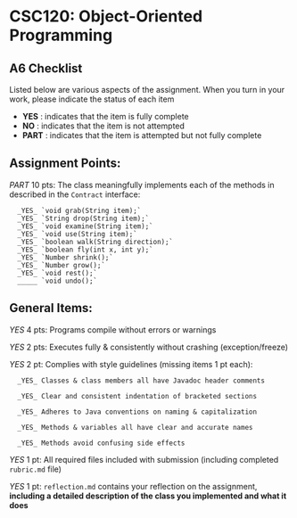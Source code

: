 # CSC120: Object-Oriented Programming
## A6 Checklist

Listed below are various aspects of the assignment.  When you turn in your work, please indicate the status of each item

- **YES** : indicates that the item is fully complete
- **NO** : indicates that the item is not attempted
- **PART** : indicates that the item is attempted but not fully complete

## Assignment Points:

_PART_ 10 pts: The class meaningfully implements each of the methods in described in the `Contract` interface:

      _YES_ `void grab(String item);`
      _YES_ `String drop(String item);`
      _YES_ `void examine(String item);`
      _YES_ `void use(String item);`
      _YES_ `boolean walk(String direction);`
      _YES_ `boolean fly(int x, int y);`
      _YES_ `Number shrink();`
      _YES_ `Number grow();`
      _YES_ `void rest();`
      _____ `void undo();`


## General Items:

_YES_ 4 pts: Programs compile without errors or warnings

_YES_ 2 pts: Executes fully & consistently without crashing (exception/freeze)

_YES_ 2 pt: Complies with style guidelines (missing items 1 pt each):

      _YES_ Classes & class members all have Javadoc header comments

      _YES_ Clear and consistent indentation of bracketed sections

      _YES_ Adheres to Java conventions on naming & capitalization

      _YES_ Methods & variables all have clear and accurate names

      _YES_ Methods avoid confusing side effects

_YES_ 1 pt: All required files included with submission (including completed `rubric.md` file)

_YES_ 1 pt: `reflection.md` contains your reflection on the assignment, **including a detailed description of the class you implemented and what it does**
